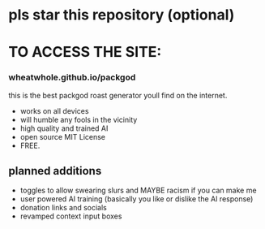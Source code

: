 # pls star this repository (optional)
# TO ACCESS THE SITE: 
### wheatwhole.github.io/packgod
this is the best packgod roast generator youll find on the internet.
- works on all devices 
- will humble any fools in the vicinity
- high quality and trained AI
- open source MIT License
- FREE.
## planned additions
- toggles to allow swearing slurs and MAYBE racism if you can make me
- user powered AI training (basically you like or dislike the AI response)
- donation links and socials
- revamped context input boxes 
